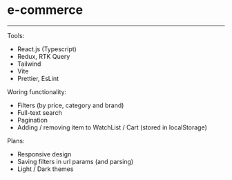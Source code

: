 # e-commerce
---

Tools:
- React.js (Typescript)
- Redux, RTK Query
- Tailwind
- Vite
- Prettier, EsLint

Woring functionality:
- Filters (by price, category and brand)
- Full-text search
- Pagination
- Adding / removing item to WatchList / Cart (stored in localStorage)

Plans: 
- Responsive design
- Saving filters in url params (and parsing)
- Light / Dark themes
